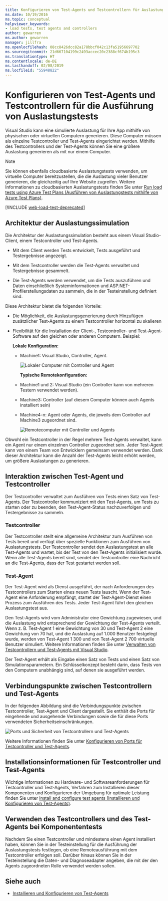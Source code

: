 ```yaml
---
title: Konfigurieren von Test-Agents und Testcontrollern für Auslastungstests
ms.date: 10/19/2016
ms.topic: conceptual
helpviewer_keywords:
- load tests, test agents and controllers
author: gewarren
ms.author: gewarren
manager: jillfra
ms.openlocfilehash: 08cc8426dcc82a178bbcf042c13fa51956697702
ms.sourcegitcommit: 21d667104199c2493accec20c2388cf674b195c3
ms.translationtype: HT
ms.contentlocale: de-DE
ms.lasthandoff: 02/08/2019
ms.locfileid: "55948822"
---
```

# <a name="configure-test-agents-and-test-controllers-for-running-load-tests"></a>Konfigurieren von Test-Agents und Testcontrollern für die Ausführung von Auslastungstests

Visual Studio kann eine simulierte Auslastung für Ihre App mithilfe von physischen oder virtuellen Computern generieren. Diese Computer müssen als einzelne Testcontroller und Test-Agents eingerichtet werden. Mithilfe des Testcontrollers und der Test-Agents können Sie eine größere Auslastung generieren als mit nur einem Computer.

> [!NOTE]
> Sie können ebenfalls cloudbasierte Auslastungstests verwenden, um virtuelle Computer bereitzustellen, die die Auslastung vieler Benutzer generieren, die gleichzeitig auf Ihre Website zugreifen. Weitere Informationen zu cloudbasierten Auslastungstests finden Sie unter [Run load tests using Azure Test Plans (Ausführen von Auslastungstests mithilfe von Azure Test Plans)](/azure/devops/test/load-test/get-started-simple-cloud-load-test?view=vsts).

[!INCLUDE [web-load-test-deprecated](includes/web-load-test-deprecated.md)]

## <a name="load-simulation-architecture"></a>Architektur der Auslastungssimulation

Die Architektur der Auslastungssimulation besteht aus einem Visual Studio-Client, einem Testcontroller und Test-Agents.

-   Mit dem Client werden Tests entwickelt, Tests ausgeführt und Testergebnisse angezeigt.

-   Mit dem Testcontroller werden die Test-Agents verwaltet und Testergebnisse gesammelt.

-   Die Test-Agents werden verwendet, um die Tests auszuführen und Daten einschließlich Systeminformationen und ASP.NET-Profilerstellungsdaten zu sammeln, die in der Testeinstellung definiert sind.

Diese Architektur bietet die folgenden Vorteile:

- Die Möglichkeit, die Auslastungsgenerierung durch Hinzufügen zusätzlicher Test-Agents zu einem Testcontroller horizontal zu skalieren

- Flexibilität für die Installation der Client-, Testcontroller- und Test-Agent-Software auf den gleichen oder anderen Computern. Beispiel:

   **Lokale Konfiguration:**

  - Machine1: Visual Studio, Controller, Agent.

    ![Lokaler Computer mit Controller und Agent](./media/load-test-configa.png)

    **Typische Remotekonfiguration:**

  - Machine1 und 2: Visual Studio (ein Controller kann von mehreren Testern verwendet werden).

  - Machine3: Controller (auf diesem Computer können auch Agents installiert sein)

  - Machine4-n: Agent oder Agents, die jeweils dem Controller auf Machine3 zugeordnet sind.

    ![Remotecomputer mit Controller und Agents](./media/load-test-configb.png)

Obwohl ein Testcontroller in der Regel mehrere Test-Agents verwaltet, kann ein Agent nur einem einzelnen Controller zugeordnet sein. Jeder Test-Agent kann von einem Team von Entwicklern gemeinsam verwendet werden. Dank dieser Architektur kann die Anzahl der Test-Agents leicht erhöht werden, um größere Auslastungen zu generieren.

## <a name="test-agent-and-test-controller-interaction"></a>Interaktion zwischen Test-Agent und Testcontroller

Der Testcontroller verwaltet zum Ausführen von Tests einen Satz von Test-Agents. Der Testcontroller kommuniziert mit den Test-Agents, um Tests zu starten oder zu beenden, den Test-Agent-Status nachzuverfolgen und Testergebnisse zu sammeln.

### <a name="test-controller"></a>Testcontroller

Der Testcontroller stellt eine allgemeine Architektur zum Ausführen von Tests bereit und verfügt über spezielle Funktionen zum Ausführen von Auslastungstests. Der Testcontroller sendet den Auslastungstest an alle Test-Agents und wartet, bis der Test von den Test-Agents initialisiert wurde. Wenn alle Test-Agents bereit sind, sendet der Testcontroller eine Nachricht an die Test-Agents, dass der Test gestartet werden soll.

### <a name="test-agent"></a>Test-Agent

Der Test-Agent wird als Dienst ausgeführt, der nach Anforderungen des Testcontrollers zum Starten eines neuen Tests lauscht. Wenn der Test-Agent eine Anforderung empfängt, startet der Test-Agent-Dienst einen Prozess zum Ausführen des Tests. Jeder Test-Agent führt den gleichen Auslastungstest aus.

 Den Test-Agents wird vom Administrator eine Gewichtung zugewiesen, und die Auslastung wird entsprechend der Gewichtung der Test-Agents verteilt. Wenn z. B. Test-Agent 1 eine Gewichtung von 30 und Test-Agent 2 eine Gewichtung von 70 hat, und die Auslastung auf 1.000 Benutzer festgelegt wurde, werden von Test-Agent 1 300 und von Test-Agent 2 700 virtuelle Benutzer simuliert. Weitere Informationen finden Sie unter [Verwalten von Testcontrollern und Test-Agents mit Visual Studio](../test/manage-test-controllers-and-test-agents.md).

 Der Test-Agent erhält als Eingabe einen Satz von Tests und einen Satz von Simulationsparametern. Ein Schlüsselkonzept besteht darin, dass Tests von den Computern unabhängig sind, auf denen sie ausgeführt werden.

## <a name="test-controller-and-test-agent-connection-points"></a>Verbindungspunkte zwischen Testcontrollern und Test-Agents

In der folgenden Abbildung sind die Verbindungspunkte zwischen Testcontroller, Test-Agent und Client dargestellt. Sie enthält die Ports für eingehende und ausgehende Verbindungen sowie die für diese Ports verwendeten Sicherheitseinschränkungen.

 ![Ports und Sicherheit von Testcontrollern und Test-Agents](./media/test-controller-agent-firewall.png)

 Weitere Informationen finden Sie unter [Konfigurieren von Ports für Testcontroller und Test-Agents](../test/configure-ports-for-test-controllers-and-test-agents.md).

## <a name="test-controller-and-agent-installation-information"></a>Installationsinformationen für Testcontroller und Test-Agents

Wichtige Informationen zu Hardware- und Softwareanforderungen für Testcontroller und Test-Agents, Verfahren zum Installieren dieser Komponenten und Konfigurieren der Umgebung für optimale Leistung finden Sie unter [Install and configure test agents (Installieren und Konfigurieren von Test-Agents)](../test/lab-management/install-configure-test-agents.md).

## <a name="use-the-test-controller-and-test-agent-with-unit-tests"></a>Verwenden des Testcontrollers und des Test-Agents bei Komponententests

Nachdem Sie einen Testcontroller und mindestens einen Agent installiert haben, können Sie in der Testeinstellung für die Ausführung der Auslastungstests festlegen, ob eine Remoteausführung mit dem Testcontroller erfolgen soll. Darüber hinaus können Sie in der Testeinstellung die Daten- und Diagnoseadapter angeben, die mit der den Agents zugeordneten Rolle verwendet werden sollen.

## <a name="see-also"></a>Siehe auch

- [Installieren und Konfigurieren von Test-Agents](../test/lab-management/install-configure-test-agents.md)